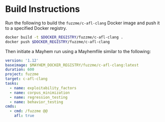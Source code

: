 # Build Instructions

Run the following to build the `fuzzme/c-afl-clang` Docker image and push it to a specified Docker registry.

```sh
docker build -t $DOCKER_REGISTRY/fuzzme/c-afl-clang .
docker push $DOCKER_REGISTRY/fuzzme/c-afl-clang
```

Then initiate a Mayhem run using a Mayhemfile similar to the following:

```yaml
version: '1.12'
baseimage: $MAYHEM_DOCKER_REGISTRY/fuzzme/c-afl-clang:latest
duration: 600
project: fuzzme
target: c-afl-clang
tasks:
  - name: exploitability_factors
  - name: corpus_minimization
  - name: regression_testing
  - name: behavior_testing
cmds:
  - cmd: /fuzzme @@
    afl: true
```